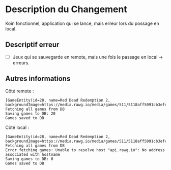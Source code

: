 # Description du Changement
Koin fonctionnel, application qui se lance, mais erreur lors du possage en local.

## Descriptif erreur
- [ ] Jeux qui se sauvegarde en remote, mais une fois le passage en local -> erreurs.

## Autres informations

Côté remote :
```
[GameEntity(id=28, name=Red Dead Redemption 2, backgroundImage=https://media.rawg.io/media/games/511/5118aff5091cb3efec399c808f8c598f.jpg),.......
Fetching all games from DB
Saving games to DB: 20
Games saved to DB
```

Côté local :
```
[GameEntity(id=28, name=Red Dead Redemption 2, backgroundImage=https://media.rawg.io/media/games/511/5118aff5091cb3efec399c808f8c598f.jpg),.......
Fetching all games from DB
Error fetching games: Unable to resolve host "api.rawg.io": No address associated with hostname
Saving games to DB: 0
Games saved to DB
```

